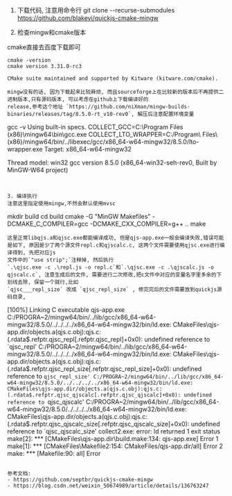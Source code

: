 
1. 下载代码, 注意用命令行
git clone --recurse-submodules https://github.com/blakeyi/quickjs-cmake-mingw

2. 检查mingw和cmake版本

cmake直接去百度下载即可
```
cmake -version
cmake version 3.31.0-rc3

CMake suite maintained and supported by Kitware (kitware.com/cmake).

mingw没有的话, 因为下载起来比较麻烦, 而且sourceforge上在比较新的版本后不再提供二进制版本,只有源码版本, 可以考虑在github上下载编译好的
release,参考这个地址 `https://github.com/niXman/mingw-builds-binaries/releases/tag/8.5.0-rt_v10-rev0`, 解压后注意配置环境变量

```
gcc -v
Using built-in specs.
COLLECT_GCC=C:\Program Files (x86)\mingw64\bin\gcc.exe
COLLECT_LTO_WRAPPER=C:/Program\ Files\ (x86)/mingw64/bin/../libexec/gcc/x86_64-w64-mingw32/8.5.0/lto-wrapper.exe
Target: x86_64-w64-mingw32

Thread model: win32
gcc version 8.5.0 (x86_64-win32-seh-rev0, Built by MinGW-W64 project)

```


3. 编译执行
注意这里指定使用mingw,不然会默认使用mvsc
```
mkdir build
cd build
cmake -G "MinGW Makefiles" -DCMAKE_C_COMPILER=gcc -DCMAKE_CXX_COMPILER=g++ ..
make
```
这里正常libqjs.a和qjsc.exe都能编译成功, 但是qjs-app.exe一般会编译失败,错误可能是如下, 原因是少了两个源文件repl.c和qjscalc.c, 这两个文件需要使用qjsc.exe进行编译得到, 先把对应js
文件中的`"use strip";`注释掉, 然后执行
`.\qjsc.exe -c .\repl.js -o repl.c`和`.\qjsc.exe -c .\qjscalc.js -o qjscalc.c`, 注意生成后的文件, 需要进行二次修改,把c文件中对应的变量名字里多余的下划线去除, 保留一个就行,比如
`qjsc___repl_size` 改成 `qjsc_repl_size` , 修完完后的文件需要放到quickjs源码目录, 

```
[100%] Linking C executable qjs-app.exe
C:/PROGRA~2/mingw64/bin/../lib/gcc/x86_64-w64-mingw32/8.5.0/../../../../x86_64-w64-mingw32/bin/ld.exe: CMakeFiles\qjs-app.dir/objects.a(qjs.c.obj):qjs.c:(.rdata$.refptr.qjsc_repl[.refptr.qjsc_repl]+0x0): undefined reference to `qjsc_repl'
C:/PROGRA~2/mingw64/bin/../lib/gcc/x86_64-w64-mingw32/8.5.0/../../../../x86_64-w64-mingw32/bin/ld.exe: CMakeFiles\qjs-app.dir/objects.a(qjs.c.obj):qjs.c:(.rdata$.refptr.qjsc_repl_size[.refptr.qjsc_repl_size]+0x0): undefined reference to `qjsc_repl_size'
C:/PROGRA~2/mingw64/bin/../lib/gcc/x86_64-w64-mingw32/8.5.0/../../../../x86_64-w64-mingw32/bin/ld.exe: CMakeFiles\qjs-app.dir/objects.a(qjs.c.obj):qjs.c:(.rdata$.refptr.qjsc_qjscalc[.refptr.qjsc_qjscalc]+0x0): undefined reference to `qjsc_qjscalc'
C:/PROGRA~2/mingw64/bin/../lib/gcc/x86_64-w64-mingw32/8.5.0/../../../../x86_64-w64-mingw32/bin/ld.exe: CMakeFiles\qjs-app.dir/objects.a(qjs.c.obj):qjs.c:(.rdata$.refptr.qjsc_qjscalc_size[.refptr.qjsc_qjscalc_size]+0x0): undefined reference to `qjsc_qjscalc_size'
collect2.exe: error: ld returned 1 exit status
make[2]: *** [CMakeFiles\qjs-app.dir\build.make:134: qjs-app.exe] Error 1
make[1]: *** [CMakeFiles\Makefile2:154: CMakeFiles/qjs-app.dir/all] Error 2
make: *** [Makefile:90: all] Error 

```

参考文档:
- https://github.com/septbr/quickjs-cmake-mingw
- https://blog.csdn.net/weixin_50674989/article/details/136763247


